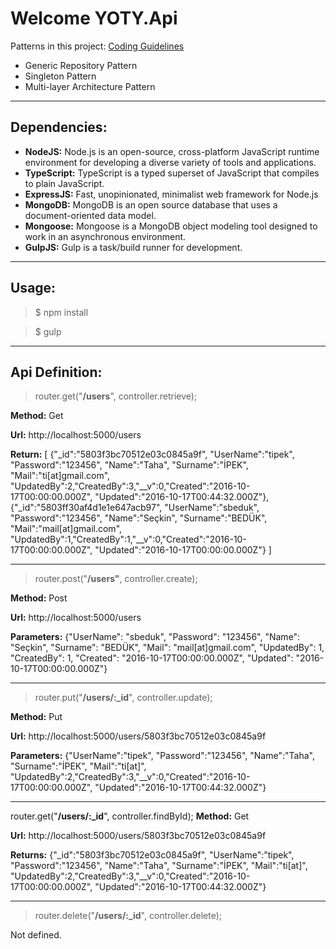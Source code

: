 # Welcome **YOTY.Api** 

Patterns in this project:  [Coding Guidelines](https://github.com/Microsoft/TypeScript/wiki/Coding-guidelines)
 -  Generic Repository Pattern
 -  Singleton Pattern 
 -  Multi-layer Architecture Pattern


----------
## **Dependencies:** 
 - **NodeJS:** Node.js is an open-source, cross-platform JavaScript runtime environment for developing a diverse variety of tools and applications. 
 - **TypeScript:** TypeScript is a typed superset of JavaScript that compiles to plain JavaScript.
 - **ExpressJS:** Fast, unopinionated, minimalist web framework for Node.js 
 - **MongoDB:** MongoDB is an open source database that uses a document-oriented data model.
 - **Mongoose:** Mongoose is a MongoDB object modeling tool designed to work in an asynchronous environment.
 - **GulpJS:** Gulp is a task/build runner for development.

----------
## **Usage:** 

 > $ npm install 

 > $ gulp 

----------
## **Api Definition:** 

> router.get("**/users**", controller.retrieve);

**Method:** Get

**Url:** http://localhost:5000/users

**Return:**  [ 		{"_id":"5803f3bc70512e03c0845a9f", "UserName":"tipek", "Password":"123456", "Name":"Taha", "Surname":"İPEK", "Mail":"ti[at]gmail.com", "UpdatedBy":2,"CreatedBy":3,"__v":0,"Created":"2016-10-17T00:00:00.000Z", "Updated":"2016-10-17T00:44:32.000Z"},
		{"_id":"5803ff30af4d1e1e647acb97", "UserName":"sbeduk", "Password":"123456", "Name":"Seçkin", "Surname":"BEDÜK", "Mail":"mail[at]gmail.com", "UpdatedBy":1,"CreatedBy":1,"__v":0,"Created":"2016-10-17T00:00:00.000Z", "Updated":"2016-10-17T00:00:00.000Z"} 	]

----------

> router.post("**/users"**, controller.create);

**Method:** Post

**Url:** http://localhost:5000/users

**Parameters:** {"UserName": "sbeduk",  "Password": "123456",  "Name": "Seçkin",  "Surname": "BEDÜK",  "Mail": "mail[at]gmail.com",  "UpdatedBy": 1,  "CreatedBy": 1,  "Created": "2016-10-17T00:00:00.000Z",  "Updated": "2016-10-17T00:00:00.000Z"}


----------

> router.put("**/users/:_id**", controller.update);

**Method:** Put

**Url:** http://localhost:5000/users/5803f3bc70512e03c0845a9f

**Parameters:** {"UserName":"tipek", "Password":"123456", "Name":"Taha", "Surname":"İPEK", "Mail":"ti[at]", "UpdatedBy":2,"CreatedBy":3,"__v":0,"Created":"2016-10-17T00:00:00.000Z", "Updated":"2016-10-17T00:44:32.000Z"}


----------


router.get("**/users/:_id**", controller.findById);
**Method:** Get

**Url:** http://localhost:5000/users/5803f3bc70512e03c0845a9f

**Returns:** {"_id":"5803f3bc70512e03c0845a9f", "UserName":"tipek", "Password":"123456", "Name":"Taha", "Surname":"İPEK", "Mail":"ti[at]", "UpdatedBy":2,"CreatedBy":3,"__v":0,"Created":"2016-10-17T00:00:00.000Z", "Updated":"2016-10-17T00:44:32.000Z"}


----------


> router.delete("**/users/:_id**", controller.delete);

Not defined.
